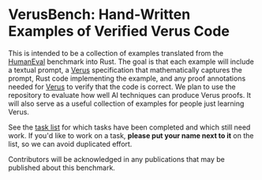 # VerusBench: Hand-Written Examples of Verified Verus Code

This is intended to be a collection of examples translated from the [HumanEval]
benchmark into Rust.  The goal is that each example will include a textual
prompt, a [Verus] specification that mathematically captures the prompt, Rust
code implementing the example, and any proof annotations needed for [Verus] to
verify that the code is correct.  We plan to use the repository to evaluate
how well AI techniques can produce Verus proofs.  It will also serve as a useful
collection of examples for people just learning Verus.

See the [task list](./tasks.md) for which tasks have been completed and which
still need work.  If you'd like to work on a task, **please put your name next
to it** on the list, so we can avoid duplicated effort.

Contributors will be acknowledged in any publications that may be published
about this benchmark.

[HumanEval]: https://github.com/openai/human-eval
[Verus]: https://github.com/verus-lang/verus
